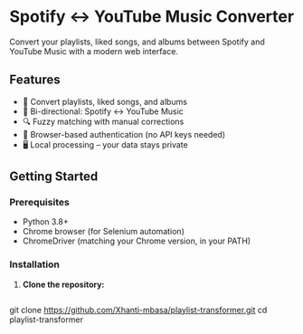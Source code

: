 # Spotify ↔ YouTube Music Converter

Convert your playlists, liked songs, and albums between Spotify and YouTube Music with a modern web interface.

## Features

- 🎵 Convert playlists, liked songs, and albums
- 🔄 Bi-directional: Spotify ↔ YouTube Music
- 🔍 Fuzzy matching with manual corrections
- 🔐 Browser-based authentication (no API keys needed)
- 🖥️ Local processing – your data stays private

## Getting Started

### Prerequisites

- Python 3.8+
- Chrome browser (for Selenium automation)
- ChromeDriver (matching your Chrome version, in your PATH)

### Installation

1. **Clone the repository:**
   ```sh
  git clone https://github.com/Xhanti-mbasa/playlist-transformer.git
   cd playlist-transformer
